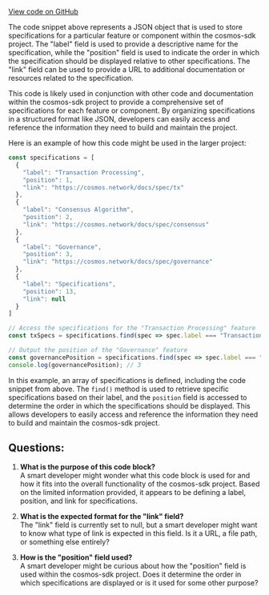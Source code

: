 [View code on GitHub](https://github.com/cosmos/cosmos-sdk.git/docs/spec/_category_.json)

The code snippet above represents a JSON object that is used to store specifications for a particular feature or component within the cosmos-sdk project. The "label" field is used to provide a descriptive name for the specification, while the "position" field is used to indicate the order in which the specification should be displayed relative to other specifications. The "link" field can be used to provide a URL to additional documentation or resources related to the specification.

This code is likely used in conjunction with other code and documentation within the cosmos-sdk project to provide a comprehensive set of specifications for each feature or component. By organizing specifications in a structured format like JSON, developers can easily access and reference the information they need to build and maintain the project.

Here is an example of how this code might be used in the larger project:

```javascript
const specifications = [
  {
    "label": "Transaction Processing",
    "position": 1,
    "link": "https://cosmos.network/docs/spec/tx"
  },
  {
    "label": "Consensus Algorithm",
    "position": 2,
    "link": "https://cosmos.network/docs/spec/consensus"
  },
  {
    "label": "Governance",
    "position": 3,
    "link": "https://cosmos.network/docs/spec/governance"
  },
  {
    "label": "Specifications",
    "position": 13,
    "link": null
  }
]

// Access the specifications for the "Transaction Processing" feature
const txSpecs = specifications.find(spec => spec.label === "Transaction Processing");

// Output the position of the "Governance" feature
const governancePosition = specifications.find(spec => spec.label === "Governance").position;
console.log(governancePosition); // 3
```

In this example, an array of specifications is defined, including the code snippet from above. The `find()` method is used to retrieve specific specifications based on their label, and the `position` field is accessed to determine the order in which the specifications should be displayed. This allows developers to easily access and reference the information they need to build and maintain the cosmos-sdk project.
## Questions: 
 1. **What is the purpose of this code block?**\
A smart developer might wonder what this code block is used for and how it fits into the overall functionality of the cosmos-sdk project. Based on the limited information provided, it appears to be defining a label, position, and link for specifications.
    
2. **What is the expected format for the "link" field?**\
The "link" field is currently set to null, but a smart developer might want to know what type of link is expected in this field. Is it a URL, a file path, or something else entirely?
    
3. **How is the "position" field used?**\
A smart developer might be curious about how the "position" field is used within the cosmos-sdk project. Does it determine the order in which specifications are displayed or is it used for some other purpose?